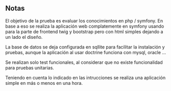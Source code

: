 Notas
-----

El objetivo de la prueba es evaluar los conocimientos en php / symfony. En base a eso se realiza la aplicación web complatemente en symfony usando para la parte de frontend twig y bootstrap pero con html simples dejando a un lado el diseño.

La base de datos se deja configurada en sqllite para facilitar la instalación y pruebas, aunque la aplicación al usar doctrine funciona con mysql, oracle ...

Se realizan solo test funcionales, al considerar que no existe funcionalidad para pruebas unitarias.

Teniendo en cuenta lo indicado en las intrucciones se realiza una aplicación simple en más o menos en una hora. 





